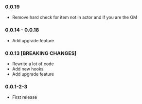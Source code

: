### 0.0.19

- Remove hard check for item not in actor and if you are the GM

### 0.0.14 - 0.0.18

- Add upgrade feature

### 0.0.13 [BREAKING CHANGES]

- Rewrite a lot of code
- Add new hooks
- Add upgrade feature

### 0.0.1-2-3

- First release
